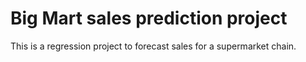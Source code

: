 # Big Mart sales prediction project

This is a regression project to forecast sales for a supermarket chain.

